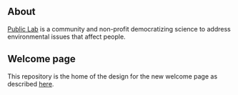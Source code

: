 ## About

[Public Lab](https://publiclab.org) is a community and non-profit democratizing science to address environmental issues that affect people.

## Welcome page
This repository is the home of the design for the new welcome page as described [here](https://publiclab.org/questions/warren/02-21-2018/what-do-you-think-about-this-new-design-sketch-for-a-welcome-page). 
